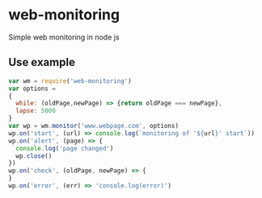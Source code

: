 # web-monitoring
Simple web monitoring in node js 

## Use example
```javascript
var wm = require('web-monitoring')
var options = 
{ 
  while: (oldPage,newPage) => {return oldPage === newPage},
  lapse: 5000
}
var wp = wm.monitor('www.webpage.com', options)
wp.on('start', (url) => console.log(`monitoring of '${url}' start`))
wp.on('alert', (page) => {
  console.log('page changed')
  wp.close()
})
wp.on('check', (oldPage, newPage) => {
}
wp.on('error', (err) => 'console.log(error)')
``` 

